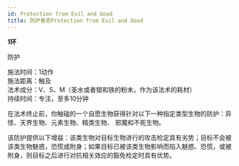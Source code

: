 ```yaml
---
id: Protection from Evil and Good
title: 防护善恶Protection from Evil and Good
---
```


**1环**

防护

施法时间：1动作  
施法距离：触及  
法术成分：V、S、M（圣水或者银和铁的粉末，作为该法术的耗材）    
持续时间：专注，至多10分钟  


在法术终止前，你触碰的一个自愿生物获得针对以下一种指定类型生物的防护：异怪、天界生物、元素生物、精类生物、
邪魔和不死生物。


该防护提供以下增益：该类生物对目标生物进行的攻击检定具有劣势；目标不会被该类生物魅惑，恐慌或附身；如果目标已被该类生物影响而陷入魅惑、恐慌，或被附身，则目标之后进行对抗相关效应的豁免检定时具有优势。
